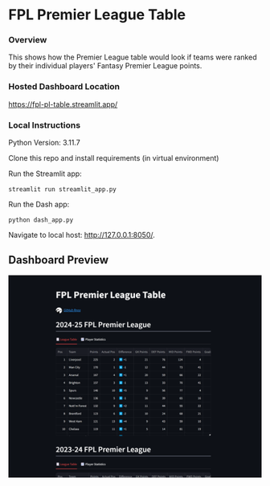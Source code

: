 # FPL Premier League Table

### Overview
This shows how the Premier League table would look if teams were ranked by their individual players' Fantasy Premier League points.

### Hosted Dashboard Location
https://fpl-pl-table.streamlit.app/


### Local Instructions
Python Version: 3.11.7

Clone this repo and install requirements (in virtual environment)

Run the Streamlit app:
```
streamlit run streamlit_app.py
```

Run the Dash app:
```
python dash_app.py
```

Navigate to local host: http://127.0.0.1:8050/.


## Dashboard Preview
![](assets/dashboard_preview.png)